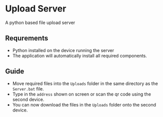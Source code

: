 # Upload Server
A python based file upload server

## Requrements
- Python installed on the device running the server
- The application will automatically install all required components.

## Guide
- Move required files into the `Uploads` folder in the same directory as the `Server.bat` file.
- Type in the `address` shown on screen or scan the qr code using the second device.
- You can now download the files in the `Uploads` folder onto the second device.
